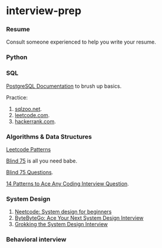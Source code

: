 # interview-prep

### Resume

Consult someone experienced to help you write your resume.

### Python


### SQL

[PostgreSQL Documentation](https://www.postgresql.org/docs/current/) to brush up basics.

Practice:

1. [sqlzoo.net](https://sqlzoo.net/wiki/SQL_Tutorial).
2. [leetcode.com](https://leetcode.com/).
3. [hackerrank.com](hackerrank.com).

### Algorithms & Data Structures

[Leetcode Patterns](https://seanprashad.com/leetcode-patterns/)

[Blind 75](https://leetcode.com/discuss/general-discussion/460599/blind-75-leetcode-questions) is all you need babe.

[Blind 75 Questions](https://www.techinterviewhandbook.org/grind75?grouping=topics).

[14 Patterns to Ace Any Coding Interview Question](https://hackernoon.com/14-patterns-to-ace-any-coding-interview-question-c5bb3357f6ed).


### System Design

1. [Neetcode: System design for beginners](https://neetcode.io/courses/system-design-for-beginners/)
2. [ByteByteGo: Ace Your Next System Design Interview](https://bytebytego.com/?fpr=techinterviewhandbook)
3. [Grokking the System Design Interview](https://www.designgurus.io/course/grokking-the-system-design-interview)

### Behavioral interview


